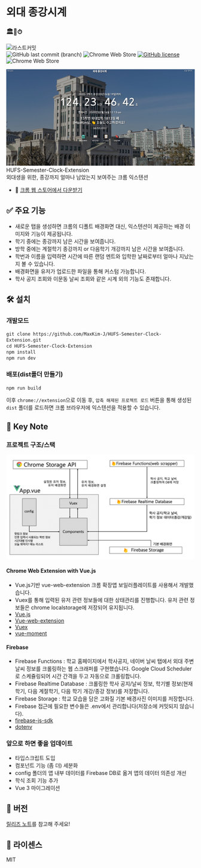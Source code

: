 # 외대 종강시계

### 🏛🙏⏱
![라스트커밋](https://img.shields.io/badge/MadeFor-HUFS%20Students-%23002a48?style=for-the-badge&logo=Vue.js)  
![GitHub last commit (branch)](https://img.shields.io/github/last-commit/MaxKim-J/HUFS-Semester-Clock-Extension/master) ![Chrome Web Store](https://img.shields.io/chrome-web-store/users/jadlpknbgnmmelikpcaogikohieafaem?hl=ko) [![GitHub license](https://img.shields.io/github/license/MaxKim-J/HUFS-Semester-Clock-Extension)](https://github.com/MaxKim-J/HUFS-Semester-Clock-Extension) ![Chrome Web Store](https://img.shields.io/chrome-web-store/v/jadlpknbgnmmelikpcaogikohieafaem)

![스크린샷](screenshot.png)
HUFS-Semester-Clock-Extension  
외대생을 위한, 종강까지 얼마나 남았는지 보여주는 크롬 익스텐션

- 🧩 [크롬 웹 스토어에서 다운받기](https://chrome.google.com/webstore/detail/%EC%99%B8%EB%8C%80-%EC%A2%85%EA%B0%95%EC%8B%9C%EA%B3%84/jadlpknbgnmmelikpcaogikohieafaem?hl=ko)

## ✅ 주요 기능

- 새로운 탭을 생성하면 크롬의 디폴트 배경화면 대신, 익스텐션이 제공하는 배경 이미지와 기능이 제공됩니다.
- 학기 중에는 종강까지 남은 시간을 보여줍니다.
- 방학 중에는 계절학기 종강까지 or 다음학기 개강까지 남은 시간을 보여줍니다.
- 학번과 이름을 입력하면 시간에 따른 랜덤 멘트와 입학한 날짜로부터 얼마나 지났는지 볼 수 있습니다.
- 배경화면을 유저가 업로드한 파일을 통해 커스텀 가능합니다.
- 학사 공지 조회와 이문동 날씨 조회와 같은 시계 외의 기능도 존재합니다.

## 🛠 설치

### 개발모드

```shell
git clone https://github.com/MaxKim-J/HUFS-Semester-Clock-Extension.git
cd HUFS-Semester-Clock-Extension
npm install
npm run dev
```

### 배포(dist폴더 만들기)

```shell
npm run build
```

이후 `chrome://extension`으로 이동 후, `압축 해제된 프로젝트 로드` 버튼을 통해 생성된 `dist` 폴더를 로드하면 크롬 브라우저에 익스텐션을 적용할 수 있습니다.

## 📖 Key Note

### 프로젝트 구조/스택

![플젝 구조](structure.png)

#### Chrome Web Extension with Vue.js

- Vue.js기반 vue-web-extension 크롬 확장앱 보일러플레이트를 사용해서 개발했습니다.
- Vuex를 통해 입력된 유저 관련 정보들에 대한 상태관리를 진행합니다. 유저 관련 정보들은 chrome localstorage에 저장되어 유지됩니다. 
- [Vue.js](https://github.com/vuejs/vue)
- [Vue-web-extension](https://github.com/Kocal/vue-web-extension)
- [Vuex](https://github.com/vuejs/vuex)
- [vue-moment](https://github.com/brockpetrie/vue-moment)

#### Firebase

- Firebase Functions : 학교 홈페이지에서 학사공지, 네이버 날씨 탭에서 외대 주변 날씨 정보를 크롤링하는 웹 스크래퍼를 구현했습니다. Google Cloud Scheduler로 스케쥴링되어 시간 간격을 두고 자동으로 크롤링합니다.
- Firebase Realtime Database : 크롤링한 학사 공지/날씨 정보, 학기별 정보(현재학기, 다음 계절학기, 다음 학기 개강/종강 정보)를 저장합니다.
- Firebase Storage : 학교 모습을 담은 고화질 기본 배경사진 이미지를 저장합니다.
- Firebase 접근에 필요한 변수들은 .env에서 관리합니다(저장소에 커밋되지 않습니다).
- [firebase-js-sdk](https://github.com/firebase/firebase-js-sdk)
- [dotenv](https://github.com/motdotla/dotenv)

### 앞으로 하면 좋을 업데이트

- 타입스크립트 도입
- 컴포넌트 기능 (좀 더) 세분화
- config 폴더의 앱 내부 데이터를 Firebase DB로 옮겨 앱의 데이터 의존성 개선
- 학식 조회 기능 추가
- Vue 3 마이그레이션

## 🚩 버전

[릴리즈 노트](https://github.com/MaxKim-J/HUFS-Semester-Clock-Extension/releases)를 참고해 주세요!

## 📢 라이센스

MIT
